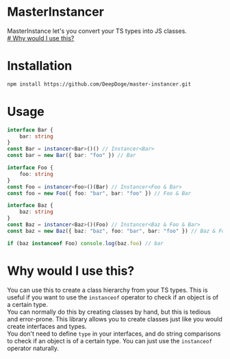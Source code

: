 # MasterInstancer
MasterInstance let's you convert your TS types into JS classes.<br />
[# Why would I use this?](#why-would-i-use-this)

# Installation
```bash
npm install https://github.com/DeepDoge/master-instancer.git
```

# Usage
```ts
interface Bar {
	bar: string
}
const Bar = instancer<Bar>()() // Instancer<Bar>
const bar = new Bar({ bar: "foo" }) // Bar

interface Foo {
	foo: string
}
const Foo = instancer<Foo>()(Bar) // Instancer<Foo & Bar>
const foo = new Foo({ foo: "bar", bar: "foo" }) // Foo & Bar

interface Baz {
	baz: string
}
const Baz = instancer<Baz>()(Foo) // Instancer<Baz & Foo & Bar>
const baz = new Baz({ baz: "baz", foo: "bar", bar: "foo" }) // Baz & Foo & Bar

if (baz instanceof Foo) console.log(baz.foo) // bar
```

# Why would I use this?
You can use this to create a class hierarchy from your TS types. This is useful if you want to use the `instanceof` operator to check if an object is of a certain type.<br/>
You can normally do this by creating classes by hand, but this is tedious and error-prone. This library allows you to create classes just like you would create interfaces and types.<br/>
You don't need to define `type` in your interfaces, and do string comparisons to check if an object is of a certain type. You can just use the `instanceof` operator naturally.